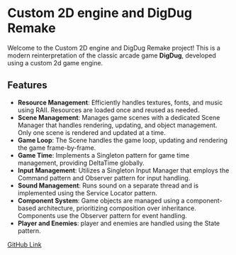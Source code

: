 # Custom 2D engine and DigDug Remake

Welcome to the Custom 2D engine and DigDug Remake project! This is a modern reinterpretation of the classic arcade game **DigDug**, developed using a custom 2d game engine.

## Features

- **Resource Management**: Efficiently handles textures, fonts, and music using RAII. Resources are loaded once and reused as needed.
- **Scene Management**: Manages game scenes with a dedicated Scene Manager that handles rendering, updating, and object management. Only one scene is rendered and updated at a time.
- **Game Loop**: The Scene handles the game loop, updating and rendering the game frame-by-frame.
- **Game Time**: Implements a Singleton pattern for game time management, providing DeltaTime globally.
- **Input Management**: Utilizes a Singleton Input Manager that employs the Command pattern and Observer pattern for input handling.
- **Sound Management**: Runs sound on a separate thread and is implemented using the Service Locator pattern.
- **Component System**: Game objects are managed using a component-based architecture, prioritizing composition over inheritance. Components use the Observer pattern for event handling.
- **Player and Enemies**: player and enemies are handled using the State pattern.

[GitHub Link](https://github.com/misterjuk/YevGameEngine)